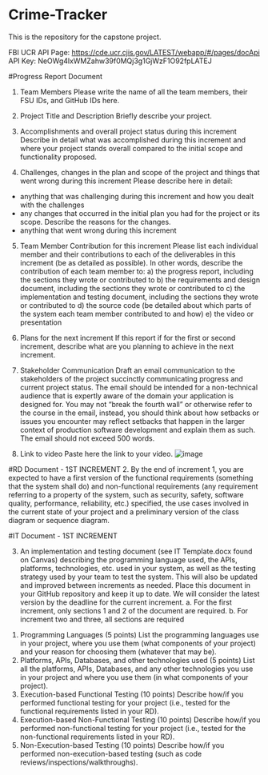 # Crime-Tracker
This is the repository for the capstone project. 

FBI UCR API Page: https://cde.ucr.cjis.gov/LATEST/webapp/#/pages/docApi
API Key: NeOWg4lxWMZahw39f0MQj3g1GjWzF1O92fpLATEJ

#Progress Report Document
  1)	Team Members
  Please write the name of all the team members, their FSU IDs, and GitHub IDs here. 
  2)	Project Title and Description
  Briefly describe your project.
  
  3)	Accomplishments and overall project status during this increment 
  Describe in detail what was accomplished during this increment and where your project stands overall compared to the initial scope and functionality proposed.

  5)	Challenges, changes in the plan and scope of the project and things that went wrong during this increment
  Please describe here in detail:
  - anything that was challenging during this increment and how you dealt with the challenges
  - any changes that occurred in the initial plan you had for the project or its scope. Describe the reasons for the changes. 
  - anything that went wrong during this increment
  
  5)	Team Member Contribution for this increment
  Please list each individual member and their contributions to each of the deliverables in this increment (be as detailed as possible). In other words, describe the contribution of each team member to:
    a)	the progress report, including the sections they wrote or contributed to
    b)	the requirements and design document, including the sections they wrote or contributed to
    c)	the implementation and testing document, including the sections they wrote or contributed to
    d)	the source code (be detailed about which parts of the system each team member contributed to and how)
    e)	the video or presentation
  
  6)	Plans for the next increment
    If this report if for the first or second increment, describe what are you planning to achieve in the next increment.

  8)	Stakeholder Communication
    Draft an email communication to the stakeholders of the project succinctly communicating progress and current project status. The email should be intended for a non-technical audience that is expertly aware of the domain your application is designed for. You may not “break the fourth wall” or otherwise refer to the course in the email, instead, you should think about how setbacks or issues you encounter may reflect setbacks that happen in the larger context of production software development and explain them as such. The email should not exceed 500 words.

  10)	Link to video
  Paste here the link to your video.
  ![image](https://github.com/user-attachments/assets/ad70761b-0477-41fc-99b1-3430ee14795e)


#RD Document - 1ST INCREMENT
  2. By the end of increment 1, you are expected to have a first version of the functional
  requirements (something that the system shall do) and non-functional requirements (any
  requirement referring to a property of the system, such as security, safety, software quality,
  performance, reliability, etc.) specified, the use cases involved in the current state of your
  project and a preliminary version of the class diagram or sequence diagram.


#IT Document - 1ST INCREMENT

  3) An implementation and testing document (see IT Template.docx found on Canvas) describing
  the programming language used, the APIs, platforms, technologies, etc. used in your system, as
  well as the testing strategy used by your team to test the system. This will also be updated and
  improved between increments as needed. Place this document in your GitHub repository and keep
  it up to date. We will consider the latest version by the deadline for the current increment.
  a. For the first increment, only sections 1 and 2 of the document are required.
  b. For increment two and three, all sections are required

  1.	Programming Languages (5 points)
  List the programming languages use in your project, where you use them (what components of your project) and your reason for choosing them (whatever that may be). 
  2.	Platforms, APIs, Databases, and other technologies used (5 points) 
  List all the platforms, APIs, Databases, and any other technologies you use in your project and where you use them (in what components of your project).
  3.	Execution-based Functional Testing (10 points)
  Describe how/if you performed functional testing for your project (i.e., tested for the functional requirements listed in your RD). 
  4.	Execution-based Non-Functional Testing (10 points)
  Describe how/if you performed non-functional testing for your project (i.e., tested for the non-functional requirements listed in your RD). 
  5.	Non-Execution-based Testing (10 points)
  Describe how/if you performed non-execution-based testing (such as code reviews/inspections/walkthroughs).






